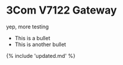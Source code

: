 # 3Com V7122 Gateway

yep, more testing

- This is a bullet
- This is another bullet

{% include 'updated.md' %}